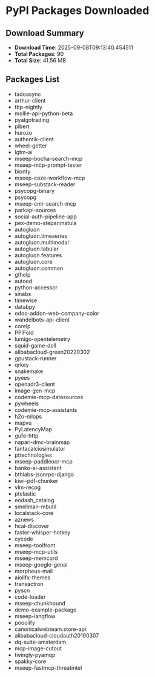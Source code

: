 # PyPI Packages Downloaded

## Download Summary
- **Download Time**: 2025-09-08T09:13:40.454511
- **Total Packages**: 90
- **Total Size**: 41.56 MB

## Packages List
- tadoasync
- arthur-client
- tbp-nightly
- mollie-api-python-beta
- pyalgotrading
- pibert
- hurozo
- authentik-client
- wheel-getter
- lgtm-ai
- mseep-bocha-search-mcp
- mseep-mcp-prompt-tester
- bionty
- mseep-coze-workflow-mcp
- mseep-substack-reader
- psycopg-binary
- psycopg
- mseep-cmr-search-mcp
- parkapi-sources
- social-auth-pipeline-app
- pex-demo-stepanmatula
- autogluon
- autogluon.timeseries
- autogluon.multimodal
- autogluon.tabular
- autogluon.features
- autogluon.core
- autogluon.common
- gthelp
- autoed
- python-accessor
- sinabs
- timewise
- databpy
- odoo-addon-web-company-color
- wandelbots-api-client
- corelp
- PPIFold
- lumigo-opentelemetry
- squid-game-doll
- alibabacloud-green20220302
- gpustack-runner
- qrkey
- snakemake
- pyees
- openadr3-client
- image-gen-mcp
- codemie-mcp-datasources
- pywheels
- codemie-mcp-assistants
- h2o-mlops
- mapvu
- PyLatencyMap
- gufo-http
- napari-dmc-brainmap
- fantacalciosimulator
- pttechnologies
- mseep-paddleocr-mcp
- banko-ai-assistant
- bthlabs-jsonrpc-django
- kiwi-pdf-chunker
- vlm-recog
- ptelastic
- eodash_catalog
- smellman-mbutil
- localstack-core
- aznews
- hcai-discover
- faster-whisper-hotkey
- cycode
- mseep-toolfront
- mseep-mcp-utils
- mseep-memcord
- mseep-google-genai
- morpheus-mail
- aiolifx-themes
- transactron
- pyscn
- code-loader
- mseep-chunkhound
- demo-example-package
- mseep-langflow
- pooolify
- canonicalwebteam.store-api
- alibabacloud-cloudauth20190307
- dq-suite-amsterdam
- mcp-image-cutout
- twingly-pyamqp
- spakky-core
- mseep-fastmcp-threatintel
